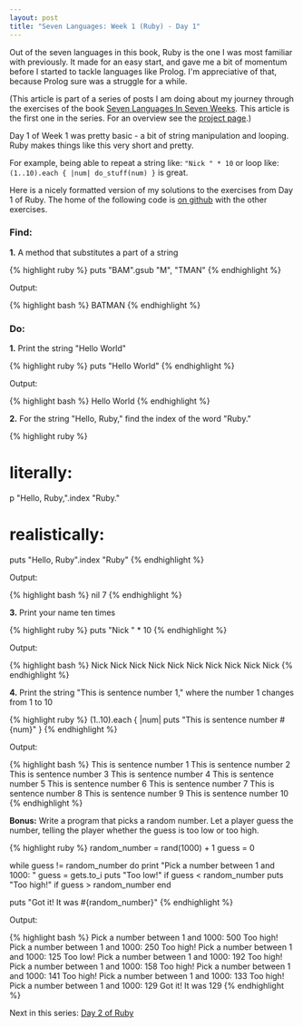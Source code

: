 ```yaml
---
layout: post
title: "Seven Languages: Week 1 (Ruby) - Day 1"
---
```


Out of the seven languages in this book, Ruby is the one I was most familiar
with previously. It made for an easy start, and gave me a bit of momentum before
I started to tackle languages like Prolog. I'm appreciative of that, because
Prolog sure was a struggle for a while.

<div class="interjection"><p>
(This article is part of a series of posts I am doing about my journey through the exercises of the book <a href="http://pragprog.com/book/btlang/seven-languages-in-seven-weeks">Seven Languages In Seven Weeks</a>. This article is the first one in the series. For an overview see the <a href="/projects/seven-languages-in-seven-weeks/">project page</a>.)
</p></div>

Day 1 of Week 1 was pretty basic - a bit of string manipulation and looping.
Ruby makes things like this very short and pretty. 

For example, being able to
repeat a string like: `"Nick " * 10` or loop like: 
`(1..10).each { |num| do_stuff(num) }` is great.

Here is a nicely formatted version of my solutions to the exercises from Day 1 of Ruby. The home of the following code is [on github](https://github.com/nickknw/seven-languages-in-seven-weeks/blob/master/week-1-ruby/day1.rb) with the other exercises.  

<div id="formatted_solutions">

<h3>Find:</h3>

<div class="question"><b>1.</b> A method that substitutes a part of a
string</div>

{% highlight ruby %}
puts "BAM".gsub "M", "TMAN"
{% endhighlight %}

<div class="tiny_title">Output:</div>

{% highlight bash %}
BATMAN
{% endhighlight %}

<h3>Do:</h3>

<div class="question"><b>1.</b> Print the string "Hello World"</div>

{% highlight ruby %}
puts "Hello World"
{% endhighlight %}

<div class="tiny_title">Output:</div>

{% highlight bash %}
Hello World
{% endhighlight %}

<div class="question"><b>2.</b> For the string "Hello, Ruby," find the index of the word "Ruby."</div>

{% highlight ruby %}
# literally:
p "Hello, Ruby,".index "Ruby."
# realistically:
puts "Hello, Ruby".index "Ruby"
{% endhighlight %}

<div class="tiny_title">Output:</div>

{% highlight bash %}
nil
7
{% endhighlight %}

<div class="question"><b>3.</b> Print your name ten times</div>

{% highlight ruby %}
puts "Nick " * 10
{% endhighlight %}

<div class="tiny_title">Output:</div>

{% highlight bash %}
Nick Nick Nick Nick Nick Nick Nick Nick Nick Nick 
{% endhighlight %}

<div class="question"><b>4.</b> Print the string "This is sentence number 1," where the number 1 changes from 1 to 10</div>

{% highlight ruby %}
(1..10).each { |num| puts "This is sentence number #{num}" }
{% endhighlight %}

<div class="tiny_title">Output:</div>

{% highlight bash %}
This is sentence number 1
This is sentence number 2
This is sentence number 3
This is sentence number 4
This is sentence number 5
This is sentence number 6
This is sentence number 7
This is sentence number 8
This is sentence number 9
This is sentence number 10
{% endhighlight %}

<div class="question"><b>Bonus:</b> Write a program that picks a random number. Let a player guess the number, telling the player whether the guess is too low or too high.</div>

{% highlight ruby %}
random_number = rand(1000) + 1
guess = 0

while guess != random_number do
    print "Pick a number between 1 and 1000: "
    guess = gets.to_i
    puts "Too low!" if guess < random_number
    puts "Too high!" if guess > random_number
end

puts "Got it! It was #{random_number}"
{% endhighlight %}

<div class="tiny_title">Output:</div>

{% highlight bash %}
Pick a number between 1 and 1000: 500
Too high!
Pick a number between 1 and 1000: 250
Too high!
Pick a number between 1 and 1000: 125
Too low!
Pick a number between 1 and 1000: 192
Too high!
Pick a number between 1 and 1000: 158
Too high!
Pick a number between 1 and 1000: 141
Too high!
Pick a number between 1 and 1000: 133
Too high!
Pick a number between 1 and 1000: 129
Got it! It was 129
{% endhighlight %}

</div>

Next in this series: [Day 2 of Ruby](/blog/2011/12/04/seven-languages-week-1-day-2/)

